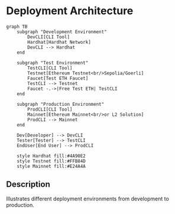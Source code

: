 # Deployment Architecture

```mermaid
graph TB
    subgraph "Development Environment"
        DevCLI[CLI Tool]
        Hardhat[Hardhat Network]
        DevCLI --> Hardhat
    end

    subgraph "Test Environment"
        TestCLI[CLI Tool]
        Testnet[Ethereum Testnet<br/>Sepolia/Goerli]
        Faucet[Test ETH Faucet]
        TestCLI --> Testnet
        Faucet -.->|Free Test ETH| TestCLI
    end

    subgraph "Production Environment"
        ProdCLI[CLI Tool]
        Mainnet[Ethereum Mainnet<br/>or L2 Solution]
        ProdCLI --> Mainnet
    end

    Dev[Developer] --> DevCLI
    Tester[Tester] --> TestCLI
    EndUser[End User] --> ProdCLI

    style Hardhat fill:#4A90E2
    style Testnet fill:#FFB84D
    style Mainnet fill:#E24A4A
```

## Description

Illustrates different deployment environments from development to production.
